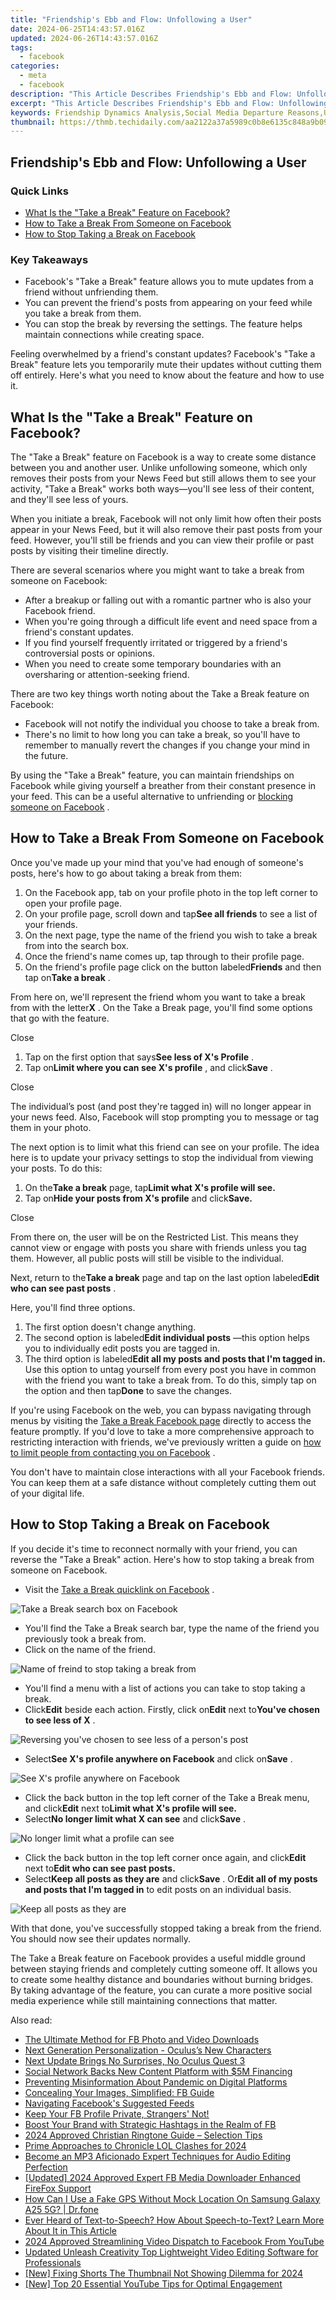 ```yaml
---
title: "Friendship's Ebb and Flow: Unfollowing a User"
date: 2024-06-25T14:43:57.016Z
updated: 2024-06-26T14:43:57.016Z
tags:
  - facebook
categories:
  - meta
  - facebook
description: "This Article Describes Friendship's Ebb and Flow: Unfollowing a User"
excerpt: "This Article Describes Friendship's Ebb and Flow: Unfollowing a User"
keywords: Friendship Dynamics Analysis,Social Media Departure Reasons,User Disconnection Strategies,Unfollowing Behavior Impact,Relationship Online Changes,Digital Connection Fluctuation,Ebb and Flow in Friendships
thumbnail: https://thmb.techidaily.com/aa2122a37a5989c0b8e6135c848a9b094e794d7aa1b69be64b39a2ed2ad95c93.jpg
---
```


## Friendship's Ebb and Flow: Unfollowing a User

### Quick Links

* [What Is the "Take a Break" Feature on Facebook?](#what-is-the-quot-take-a-break-quot-feature-on-facebook)
* [How to Take a Break From Someone on Facebook](#how-to-take-a-break-from-someone-on-facebook)
* [How to Stop Taking a Break on Facebook](#how-to-stop-taking-a-break-on-facebook)

### Key Takeaways

* Facebook's "Take a Break" feature allows you to mute updates from a friend without unfriending them.
* You can prevent the friend's posts from appearing on your feed while you take a break from them.
* You can stop the break by reversing the settings. The feature helps maintain connections while creating space.

 Feeling overwhelmed by a friend's constant updates? Facebook's "Take a Break" feature lets you temporarily mute their updates without cutting them off entirely. Here's what you need to know about the feature and how to use it.

## What Is the "Take a Break" Feature on Facebook?

 The "Take a Break" feature on Facebook is a way to create some distance between you and another user. Unlike unfollowing someone, which only removes their posts from your News Feed but still allows them to see your activity, "Take a Break" works both ways—you'll see less of their content, and they'll see less of yours.

 When you initiate a break, Facebook will not only limit how often their posts appear in your News Feed, but it will also remove their past posts from your feed. However, you'll still be friends and you can view their profile or past posts by visiting their timeline directly.

 There are several scenarios where you might want to take a break from someone on Facebook:

* After a breakup or falling out with a romantic partner who is also your Facebook friend.
* When you're going through a difficult life event and need space from a friend's constant updates.
* If you find yourself frequently irritated or triggered by a friend's controversial posts or opinions.
* When you need to create some temporary boundaries with an oversharing or attention-seeking friend.

 There are two key things worth noting about the Take a Break feature on Facebook:

* Facebook will not notify the individual you choose to take a break from.
* There's no limit to how long you can take a break, so you'll have to remember to manually revert the changes if you change your mind in the future.

 By using the "Take a Break" feature, you can maintain friendships on Facebook while giving yourself a breather from their constant presence in your feed. This can be a useful alternative to unfriending or [blocking someone on Facebook](http://www.makeuseof.com/how-to-block-facebook/) .

## How to Take a Break From Someone on Facebook

 Once you've made up your mind that you've had enough of someone's posts, here's how to go about taking a break from them:

1. On the Facebook app, tab on your profile photo in the top left corner to open your profile page.
2. On your profile page, scroll down and tap**See all friends** to see a list of your friends.
3. On the next page, type the name of the friend you wish to take a break from into the search box.
4. Once the friend's name comes up, tap through to their profile page.
5. On the friend's profile page click on the button labeled**Friends** and then tap on**Take a break** .

 From here on, we'll represent the friend whom you want to take a break from with the letter**X** . On the Take a Break page, you'll find some options that go with the feature.

Close

1. Tap on the first option that says**See less of X's Profile** .
2. Tap on**Limit where you can see X's profile** , and click**Save** .

Close

 The individual’s post (and post they're tagged in) will no longer appear in your news feed. Also, Facebook will stop prompting you to message or tag them in your photo.

 The next option is to limit what this friend can see on your profile. The idea here is to update your privacy settings to stop the individual from viewing your posts. To do this:

1. On the**Take a break** page, tap**Limit what X's profile will see.**
2. Tap on**Hide your posts from X's profile** and click**Save.**

Close

 From there on, the user will be on the Restricted List. This means they cannot view or engage with posts you share with friends unless you tag them. However, all public posts will still be visible to the individual.

 Next, return to the**Take a break** page and tap on the last option labeled**Edit who can see past posts** .

Here, you'll find three options.

1. The first option doesn't change anything.
2. The second option is labeled**Edit individual posts** —this option helps you to individually edit posts you are tagged in.
3. The third option is labeled**Edit all my posts and posts that I'm tagged in.** Use this option to untag yourself from every post you have in common with the friend you want to take a break from. To do this, simply tap on the option and then tap**Done** to save the changes.

 If you're using Facebook on the web, you can bypass navigating through menus by visiting the [Take a Break Facebook page](https://web.facebook.com/take%5Fa%5Fbreak) directly to access the feature promptly. If you'd love to take a more comprehensive approach to restricting interaction with friends, we've previously written a guide on [how to limit people from contacting you on Facebook](https://www.makeuseof.com/limit-people-contacting-you-facebook/) .

 You don't have to maintain close interactions with all your Facebook friends. You can keep them at a safe distance without completely cutting them out of your digital life.

## How to Stop Taking a Break on Facebook

 If you decide it's time to reconnect normally with your friend, you can reverse the "Take a Break" action. Here's how to stop taking a break from someone on Facebook.

* Visit the [Take a Break quicklink on Facebook](https://web.facebook.com/take%5Fa%5Fbreak) .

![Take a Break search box on Facebook](https://static1.makeuseofimages.com/wordpress/wp-content/uploads/2024/03/take-a-break.jpg)

* You'll find the Take a Break search bar, type the name of the friend you previously took a break from.
* Click on the name of the friend.

![Name of freind to stop taking a break from](https://static1.makeuseofimages.com/wordpress/wp-content/uploads/2024/03/name-of-freind-to-stop-taking-a-break-from.jpg)

* You'll find a menu with a list of actions you can take to stop taking a break.
* Click**Edit** beside each action. Firstly, click on**Edit** next to**You've chosen to see less of X** .

![Reversing you've chosen to see less of a person's post](https://static1.makeuseofimages.com/wordpress/wp-content/uploads/2024/03/reversing-you-ve-chosen-to-see-less-of-a-person-s-post.jpg)

* Select**See X's profile anywhere on Facebook** and click on**Save** .

![See X's profile anywhere on Facebook](https://static1.makeuseofimages.com/wordpress/wp-content/uploads/2024/03/see-x-s-profile-anywhere-on-facebook.jpg)

* Click the back button in the top left corner of the Take a Break menu, and click**Edit** next to**Limit what X's profile will see.**
* Select**No longer limit what X can see** and click**Save** .

![No longer limit what a profile can see](https://static1.makeuseofimages.com/wordpress/wp-content/uploads/2024/03/no-longer-limit-what-a-profile-can-see.jpg)

* Click the back button in the top left corner once again, and click**Edit** next to**Edit who can see past posts.**
* Select**Keep all posts as they are** and click**Save** . Or**Edit all of my posts and posts that I'm tagged in** to edit posts on an individual basis.

![Keep all posts as they are](https://static1.makeuseofimages.com/wordpress/wp-content/uploads/2024/03/keep-all-posts-as-they-are.jpg)

 With that done, you've successfully stopped taking a break from the friend. You should now see their updates normally.

 The Take a Break feature on Facebook provides a useful middle ground between staying friends and completely cutting someone off. It allows you to create some healthy distance and boundaries without burning bridges. By taking advantage of the feature, you can curate a more positive social media experience while still maintaining connections that matter.


<ins class="adsbygoogle"
     style="display:block"
     data-ad-format="autorelaxed"
     data-ad-client="ca-pub-7571918770474297"
     data-ad-slot="1223367746"></ins>



<ins class="adsbygoogle"
     style="display:block"
     data-ad-client="ca-pub-7571918770474297"
     data-ad-slot="8358498916"
     data-ad-format="auto"
     data-full-width-responsive="true"></ins>

<span class="atpl-alsoreadstyle">Also read:</span>
<div><ul>
<li><a href="https://facebook.techidaily.com/the-ultimate-method-for-fb-photo-and-video-downloads/"><u>The Ultimate Method for FB Photo and Video Downloads</u></a></li>
<li><a href="https://facebook.techidaily.com/next-generation-personalization-oculuss-new-characters/"><u>Next Generation Personalization - Oculus’s New Characters</u></a></li>
<li><a href="https://facebook.techidaily.com/next-update-brings-no-surprises-no-oculus-quest-3/"><u>Next Update Brings No Surprises, No Oculus Quest 3</u></a></li>
<li><a href="https://facebook.techidaily.com/social-network-backs-new-content-platform-with-5m-financing/"><u>Social Network Backs New Content Platform with $5M Financing</u></a></li>
<li><a href="https://facebook.techidaily.com/preventing-misinformation-about-pandemic-on-digital-platforms/"><u>Preventing Misinformation About Pandemic on Digital Platforms</u></a></li>
<li><a href="https://facebook.techidaily.com/concealing-your-images-simplified-fb-guide/"><u>Concealing Your Images, Simplified: FB Guide</u></a></li>
<li><a href="https://facebook.techidaily.com/navigating-facebooks-suggested-feeds/"><u>Navigating Facebook's Suggested Feeds</u></a></li>
<li><a href="https://facebook.techidaily.com/1719148506945-keep-your-fb-profile-private-strangers-not/"><u>Keep Your FB Profile Private, Strangers' Not!</u></a></li>
<li><a href="https://facebook.techidaily.com/boost-your-brand-with-strategic-hashtags-in-the-realm-of-fb/"><u>Boost Your Brand with Strategic Hashtags in the Realm of FB</u></a></li>
<li><a href="https://extra-resources.techidaily.com/2024-approved-christian-ringtone-guide-selection-tips/"><u>2024 Approved  Christian Ringtone Guide – Selection Tips</u></a></li>
<li><a href="https://remote-screen-capture.techidaily.com/prime-approaches-to-chronicle-lol-clashes-for-2024/"><u>Prime Approaches to Chronicle LOL Clashes for 2024</u></a></li>
<li><a href="https://audio-editing.techidaily.com/become-an-mp3-aficionado-expert-techniques-for-audio-editing-perfection/"><u>Become an MP3 Aficionado Expert Techniques for Audio Editing Perfection</u></a></li>
<li><a href="https://facebook-video-recording.techidaily.com/updated-2024-approved-expert-fb-media-downloader-enhanced-firefox-support/"><u>[Updated] 2024 Approved  Expert FB Media Downloader  Enhanced FireFox Support</u></a></li>
<li><a href="https://fake-location.techidaily.com/how-can-i-use-a-fake-gps-without-mock-location-on-samsung-galaxy-a25-5g-drfone-by-drfone-virtual-android/"><u>How Can I Use a Fake GPS Without Mock Location On Samsung Galaxy A25 5G? | Dr.fone</u></a></li>
<li><a href="https://ai-vdieo-software.techidaily.com/ever-heard-of-text-to-speech-how-about-speech-to-text-learn-more-about-it-in-this-article/"><u>Ever Heard of Text-to-Speech? How About Speech-to-Text? Learn More About It in This Article</u></a></li>
<li><a href="https://youtube-stream.techidaily.com/2024-approved-streamlining-video-dispatch-to-facebook-from-youtube/"><u>2024 Approved  Streamlining Video Dispatch to Facebook From YouTube</u></a></li>
<li><a href="https://ai-driven-video-production.techidaily.com/updated-unleash-creativity-top-lightweight-video-editing-software-for-professionals/"><u>Updated Unleash Creativity Top Lightweight Video Editing Software for Professionals</u></a></li>
<li><a href="https://youtube-lab.techidaily.com/ixing-shorts-the-thumbnail-not-showing-dilemma-for-2024/"><u>[New] Fixing Shorts  The Thumbnail Not Showing Dilemma for 2024</u></a></li>
<li><a href="https://facebook-video-share.techidaily.com/new-top-20-essential-youtube-tips-for-optimal-engagement/"><u>[New] Top 20 Essential YouTube Tips for Optimal Engagement</u></a></li>
</ul></div>
